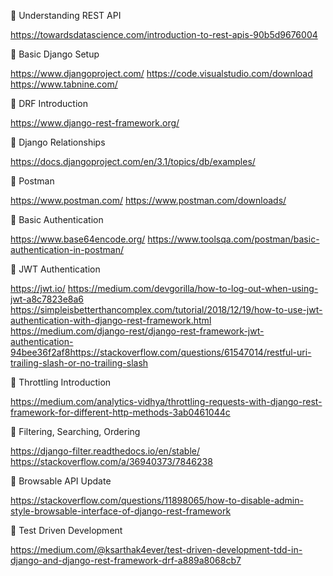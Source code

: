 🎥 Understanding REST API

https://towardsdatascience.com/introduction-to-rest-apis-90b5d9676004

🎥 Basic Django Setup

https://www.djangoproject.com/
https://code.visualstudio.com/download
https://www.tabnine.com/

🎥 DRF Introduction

https://www.django-rest-framework.org/

🎥 Django Relationships

https://docs.djangoproject.com/en/3.1/topics/db/examples/

🎥 Postman

https://www.postman.com/
https://www.postman.com/downloads/

🎥 Basic Authentication

https://www.base64encode.org/
https://www.toolsqa.com/postman/basic-authentication-in-postman/

🎥 JWT Authentication

https://jwt.io/
https://medium.com/devgorilla/how-to-log-out-when-using-jwt-a8c7823e8a6
https://simpleisbetterthancomplex.com/tutorial/2018/12/19/how-to-use-jwt-authentication-with-django-rest-framework.html
https://medium.com/django-rest/django-rest-framework-jwt-authentication-94bee36f2af8https://stackoverflow.com/questions/61547014/restful-uri-trailing-slash-or-no-trailing-slash

🎥 Throttling Introduction

https://medium.com/analytics-vidhya/throttling-requests-with-django-rest-framework-for-different-http-methods-3ab0461044c

🎥 Filtering, Searching, Ordering

https://django-filter.readthedocs.io/en/stable/
https://stackoverflow.com/a/36940373/7846238

🎥 Browsable API Update

https://stackoverflow.com/questions/11898065/how-to-disable-admin-style-browsable-interface-of-django-rest-framework

🎥 Test Driven Development

https://medium.com/@ksarthak4ever/test-driven-development-tdd-in-django-and-django-rest-framework-drf-a889a8068cb7
